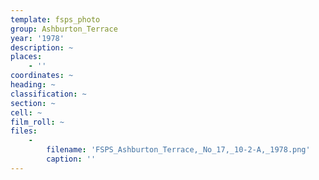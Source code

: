 ```yaml
---
template: fsps_photo
group: Ashburton_Terrace
year: '1978'
description: ~
places:
    - ''
coordinates: ~
heading: ~
classification: ~
section: ~
cell: ~
film_roll: ~
files:
    -
        filename: 'FSPS_Ashburton_Terrace,_No_17,_10-2-A,_1978.png'
        caption: ''
---
```

